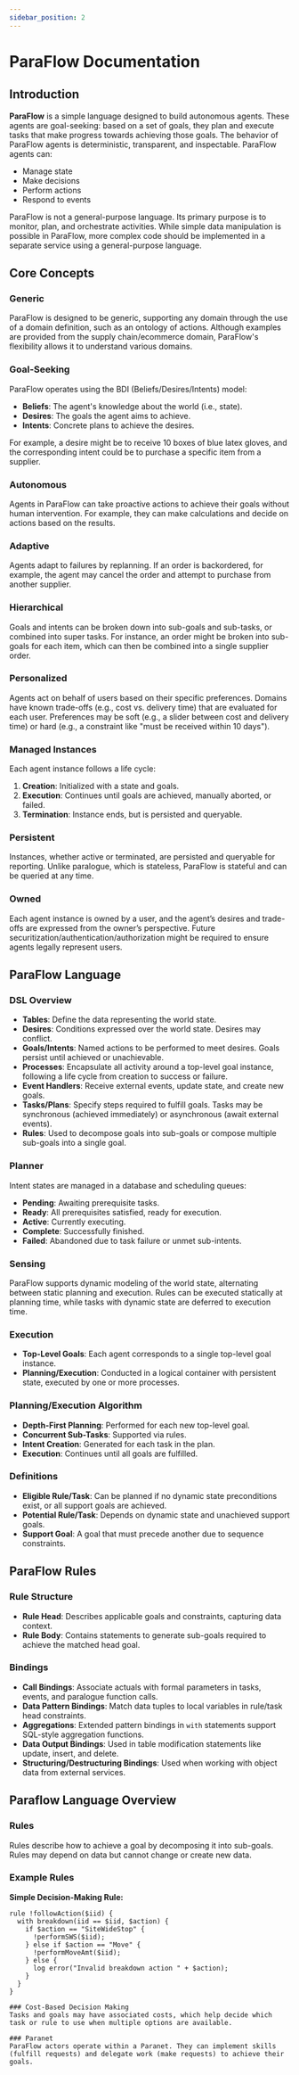 ```yaml
---
sidebar_position: 2
---
```


# ParaFlow Documentation

## Introduction

**ParaFlow** is a simple language designed to build autonomous agents. These agents are goal-seeking: based on a set of goals, they plan and execute tasks that make progress towards achieving those goals. The behavior of ParaFlow agents is deterministic, transparent, and inspectable. ParaFlow agents can:

- Manage state
- Make decisions
- Perform actions
- Respond to events

ParaFlow is not a general-purpose language. Its primary purpose is to monitor, plan, and orchestrate activities. While simple data manipulation is possible in ParaFlow, more complex code should be implemented in a separate service using a general-purpose language.

## Core Concepts

### Generic

ParaFlow is designed to be generic, supporting any domain through the use of a domain definition, such as an ontology of actions. Although examples are provided from the supply chain/ecommerce domain, ParaFlow's flexibility allows it to understand various domains.

### Goal-Seeking

ParaFlow operates using the BDI (Beliefs/Desires/Intents) model:
- **Beliefs**: The agent's knowledge about the world (i.e., state).
- **Desires**: The goals the agent aims to achieve.
- **Intents**: Concrete plans to achieve the desires.

For example, a desire might be to receive 10 boxes of blue latex gloves, and the corresponding intent could be to purchase a specific item from a supplier.

### Autonomous

Agents in ParaFlow can take proactive actions to achieve their goals without human intervention. For example, they can make calculations and decide on actions based on the results.

### Adaptive

Agents adapt to failures by replanning. If an order is backordered, for example, the agent may cancel the order and attempt to purchase from another supplier.

### Hierarchical

Goals and intents can be broken down into sub-goals and sub-tasks, or combined into super tasks. For instance, an order might be broken into sub-goals for each item, which can then be combined into a single supplier order.

### Personalized

Agents act on behalf of users based on their specific preferences. Domains have known trade-offs (e.g., cost vs. delivery time) that are evaluated for each user. Preferences may be soft (e.g., a slider between cost and delivery time) or hard (e.g., a constraint like "must be received within 10 days").

### Managed Instances

Each agent instance follows a life cycle:
1. **Creation**: Initialized with a state and goals.
2. **Execution**: Continues until goals are achieved, manually aborted, or failed.
3. **Termination**: Instance ends, but is persisted and queryable.

### Persistent

Instances, whether active or terminated, are persisted and queryable for reporting. Unlike paralogue, which is stateless, ParaFlow is stateful and can be queried at any time.

### Owned

Each agent instance is owned by a user, and the agent’s desires and trade-offs are expressed from the owner’s perspective. Future securitization/authentication/authorization might be required to ensure agents legally represent users.

## ParaFlow Language

### DSL Overview

- **Tables**: Define the data representing the world state.
- **Desires**: Conditions expressed over the world state. Desires may conflict.
- **Goals/Intents**: Named actions to be performed to meet desires. Goals persist until achieved or unachievable.
- **Processes**: Encapsulate all activity around a top-level goal instance, following a life cycle from creation to success or failure.
- **Event Handlers**: Receive external events, update state, and create new goals.
- **Tasks/Plans**: Specify steps required to fulfill goals. Tasks may be synchronous (achieved immediately) or asynchronous (await external events).
- **Rules**: Used to decompose goals into sub-goals or compose multiple sub-goals into a single goal.

### Planner

Intent states are managed in a database and scheduling queues:
- **Pending**: Awaiting prerequisite tasks.
- **Ready**: All prerequisites satisfied, ready for execution.
- **Active**: Currently executing.
- **Complete**: Successfully finished.
- **Failed**: Abandoned due to task failure or unmet sub-intents.

### Sensing

ParaFlow supports dynamic modeling of the world state, alternating between static planning and execution. Rules can be executed statically at planning time, while tasks with dynamic state are deferred to execution time.

### Execution

- **Top-Level Goals**: Each agent corresponds to a single top-level goal instance.
- **Planning/Execution**: Conducted in a logical container with persistent state, executed by one or more processes.

### Planning/Execution Algorithm

- **Depth-First Planning**: Performed for each new top-level goal.
- **Concurrent Sub-Tasks**: Supported via rules.
- **Intent Creation**: Generated for each task in the plan.
- **Execution**: Continues until all goals are fulfilled.

### Definitions

- **Eligible Rule/Task**: Can be planned if no dynamic state preconditions exist, or all support goals are achieved.
- **Potential Rule/Task**: Depends on dynamic state and unachieved support goals.
- **Support Goal**: A goal that must precede another due to sequence constraints.

## ParaFlow Rules

### Rule Structure

- **Rule Head**: Describes applicable goals and constraints, capturing data context.
- **Rule Body**: Contains statements to generate sub-goals required to achieve the matched head goal.

### Bindings

- **Call Bindings**: Associate actuals with formal parameters in tasks, events, and paralogue function calls.
- **Data Pattern Bindings**: Match data tuples to local variables in rule/task head constraints.
- **Aggregations**: Extended pattern bindings in `with` statements support SQL-style aggregation functions.
- **Data Output Bindings**: Used in table modification statements like update, insert, and delete.
- **Structuring/Destructuring Bindings**: Used when working with object data from external services.

## Paraflow Language Overview

### Rules

Rules describe how to achieve a goal by decomposing it into sub-goals. Rules may depend on data but cannot change or create new data.

### Example Rules

**Simple Decision-Making Rule:**

```paraflow
rule !followAction($iid) {
  with breakdown(iid == $iid, $action) {
    if $action == "SiteWideStop" {
      !performSWS($iid);
    } else if $action == "Move" {
      !performMoveAmt($iid);
    } else {
      log error("Invalid breakdown action " + $action);
    }
  }
}

### Cost-Based Decision Making
Tasks and goals may have associated costs, which help decide which task or rule to use when multiple options are available.

### Paranet
ParaFlow actors operate within a Paranet. They can implement skills (fulfill requests) and delegate work (make requests) to achieve their goals.
